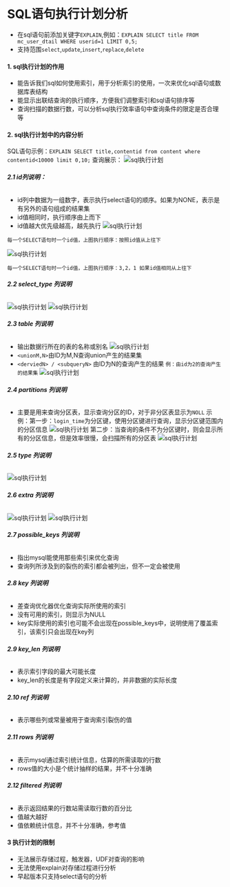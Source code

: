 # SQL语句执行计划分析
- 在sql语句前添加关键字`EXPLAIN`,例如：`EXPLAIN SELECT title FROM mc_user_dtail WHERE userid=1 LIMIT 0,5;`
- 支持范围`select`,`update`,`insert`,`replace`,`delete`

#### 1. sql执行计划的作用
- 能告诉我们sql如何使用索引，用于分析索引的使用，一次来优化sql语句或数据库表结构
- 能显示出联结查询的执行顺序，方便我们调整索引和sql语句排序等
- 查询扫描的数据行数，可以分析sql执行效率语句中查询条件的限定是否合理等

#### 2. sql执行计划中的内容分析
SQL语句示例：`EXPLAIN SELECT title,contentid from content where contentid<10000 limit 0,10;`
查询展示：
![sql执行计划](./images/9-1.png)

###### **2.1 id列说明：**
- id列中数据为一组数字，表示执行select语句的顺序。如果为NONE，表示是有另外的语句组成的结果集
- id值相同时，执行顺序由上而下
- id值越大优先级越高，越先执行
![sql执行计划](./images/9-2.png)
```
每一个SELECT语句时一个id值，上图执行顺序：按照id值从上往下
```

![sql执行计划](./images/9-3.png)
```
每一个SELECT语句时一个id值，上图执行顺序：3,2，1 如果id值相同从上往下
```

###### **2.2 select_type 列说明**
![sql执行计划](./images/9-4.png)
![sql执行计划](./images/9-5.png)

###### **2.3 table 列说明**
- 输出数据行所在的表的名称或别名
![sql执行计划](./images/9-6.png)
- `<unionM,N>`由ID为M,N查询union产生的结果集
- `<derviedN> / <subqueryN>` 由ID为N的查询产生的结果
`例：由id为2的查询产生的结果集`
![sql执行计划](./images/9-7.png)

###### **2.4 partitions 列说明**
- 主要是用来查询分区表，显示查询分区的ID，对于非分区表显示为`NOLL`
示例：第一步：`login_time`为分区键，使用分区键进行查询，显示分区键范围内的分区信息
![sql执行计划](./images/9-8.png)
第二步：当查询的条件不为分区键时，则会显示所有的分区信息，但是效率很慢，会扫描所有的分区表
![sql执行计划](./images/9-9.png)

###### **2.5 type 列说明**
![sql执行计划](./images/9-10.png)

###### **2.6 extra 列说明**
![sql执行计划](./images/9-11.png)
![sql执行计划](./images/9-12.png)

###### **2.7 possible_keys 列说明**
- 指出mysql能使用那些索引来优化查询
- 查询列所涉及到的裂伤的索引都会被列出，但不一定会被使用

###### **2.8 key 列说明**
- 差查询优化器优化查询实际所使用的索引
- 没有可用的索引，则显示为NULL
- key实际使用的索引也可能不会出现在possible_keys中，说明使用了覆盖索引，该索引只会出现在key列

###### **2.9 key_len 列说明**
- 表示索引字段的最大可能长度
- key_len的长度是有字段定义来计算的，并非数据的实际长度

###### **2.10 ref 列说明**
- 表示哪些列或常量被用于查询索引裂伤的值

###### **2.11 rows 列说明**
- 表示mysql通过索引统计信息，估算的所需读取的行数  
- rows值的大小是个统计抽样的结果，并不十分准确 

###### **2.12 filtered 列说明**
- 表示返回结果的行数站需读取行数的百分比
- 值越大越好
- 值依赖统计信息，并不十分准确，参考值

#### 3 执行计划的限制
- 无法展示存储过程，触发器，UDF对查询的影响
- 无法使用explain对存储过程进行分析
- 早起版本只支持select语句的分析
